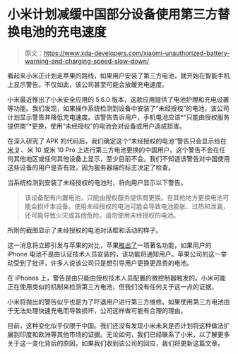 # 小米计划减缓中国部分设备使用第三方替换电池的充电速度

> 原文：<https://www.xda-developers.com/xiaomi-unauthorized-battery-warning-and-charging-speed-slow-down/>

看起来小米正计划走苹果的路线，如果用户安装了第三方电池，就开始在智能手机上显示警告。不仅如此，该公司甚至可能会放缓充电速度。

小米最近推出了小米安全应用的 5.6.0 版本，这款应用提供了电池护理和充电设置等功能。我们发现，如果操作系统检测到设备中安装了“未经授权”的电池，该公司计划显示警告并降低充电速度。该警告告诉用户，手机电池应该*“只能由授权服务提供商”*更换，使用“未经授权”的电池会对设备或用户造成损害。

在深入研究了 APK 的代码后，我们确定这个“未经授权的电池”警告只会显示给在[米 9](https://www.xda-developers.com/xiaomi-mi-9-review/) 、米 10 或米 10 Pro 上进行第三方电池更换的中国用户。这个警告不会在任何其他地区或任何其他设备上显示，至少目前不会。我们不知道该警告对中国使用这些设备的用户是否有效，因为服务器端的标志决定了检查。

当系统检测到安装了未经授权的电池时，将向用户显示以下警告。

> 该设备配有内置电池，只能由授权服务提供商更换。在其他地方更换电池可能会损坏本设备。使用未经授权的电池可能会导致电池膨胀、过热和泄漏，还可能导致火灾或其他危险。请勿使用未经授权的电池。

所附的截图显示了未经授权的电池对话框和活动的样子。

这一消息将立即引发与苹果的对比，苹果[推出了](https://www.ifixit.com/News/32343/apple-is-locking-batteries-to-iphones-now)一项著名功能，如果用户的 iPhone 电池不是由认证技术人员安装的，该功能将通知用户。苹果公司的这一举动受到了批评，许多人说该公司只是想引导用户更换更昂贵的电池。

在 iPhones 上，警告是由只能由授权技术人员配置的微控制器触发的。小米可能正在使用类似的机制来检测第三方电池，但我们没有任何关于这一点的证据。

小米将抛出的警告似乎也是为了吓退用户进行第三方维修。如果使用第三方电池由于无法处理快速充电而导致损坏，公司这样做可能有合理的理由。

目前，这种变化似乎仅限于中国。我们还没有发现小米未来是否计划将这种做法扩展到印度和欧洲等其他市场的证据。无论如何，我们已经联系了小米，以了解更多关于这一变化背后的原因，如果我们收到该公司的回应，我们将更新这篇文章。